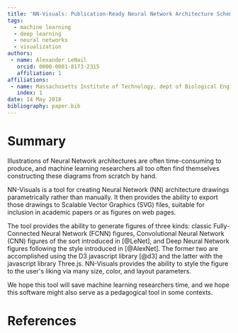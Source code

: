 ```yaml
---
title: 'NN-Visuals: Publication-Ready Neural Network Architecture Schematics'
tags:
  - machine learning
  - deep learning
  - neural networks
  - visualization
authors:
 - name: Alexander LeNail
   orcid: 0000-0001-8173-2315
   affiliation: 1
affiliations:
 - name: Massachusetts Institute of Technology, dept of Biological Engineering
   index: 1
date: 14 May 2018
bibliography: paper.bib
---
```


# Summary

Illustrations of Neural Network architectures are often time-consuming to produce, and machine learning researchers all too often find themselves constructing these diagrams from scratch by hand.

NN-Visuals is a tool for creating Neural Network (NN) architecture drawings parametrically rather than manually. It then provides the ability to export those drawings to Scalable Vector Graphics (SVG) files, suitable for inclusion in academic papers or as figures on web pages.

The tool provides the ability to generate figures of three kinds: classic Fully-Connected Neural Network (FCNN) figures, Convolutional Neural Network (CNN) figures of the sort introduced in [@LeNet], and Deep Neural Network figures following the style introduced in [@AlexNet]. The former two are accomplished using the D3 javascript library [@d3] and the latter with the javascript library Three.js. NN-Visuals provides the ability to style the figure to the user's liking via many size, color, and layout parameters.

We hope this tool will save machine learning researchers time, and we hope this software might also serve as a pedagogical tool in some contexts.

# References
